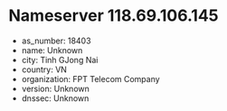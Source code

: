 # Nameserver 118.69.106.145

* as_number: 18403
* name: Unknown
* city: Tinh GJong Nai
* country: VN
* organization: FPT Telecom Company
* version: Unknown
* dnssec: Unknown
